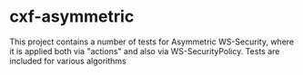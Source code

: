 cxf-asymmetric
===========

This project contains a number of tests for Asymmetric WS-Security, where it
is applied both via "actions" and also via WS-SecurityPolicy. Tests are 
included for various algorithms

